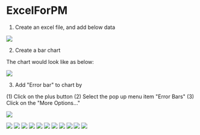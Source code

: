 # ExcelForPM

1. Create an excel file, and add below data

![](https://github.com/DavidKou/ExcelForPM/blob/main/images/d1.png)


2. Create a bar chart

The chart would look like as below:

![](https://github.com/DavidKou/ExcelForPM/blob/main/images/c1.png)

3. Add "Error bar" to chart by

(1) Click on the plus button
(2) Select the pop up menu item "Error Bars"
(3) Click on the "More Options..."

![](https://github.com/DavidKou/ExcelForPM/blob/main/images/c2.png)

![](https://github.com/DavidKou/ExcelForPM/blob/main/images/c3.png)
![](https://github.com/DavidKou/ExcelForPM/blob/main/images/c4.png)
![](https://github.com/DavidKou/ExcelForPM/blob/main/images/c5.png)
![](https://github.com/DavidKou/ExcelForPM/blob/main/images/c6.png)
![](https://github.com/DavidKou/ExcelForPM/blob/main/images/c7.png)
![](https://github.com/DavidKou/ExcelForPM/blob/main/images/c8.png)
![](https://github.com/DavidKou/ExcelForPM/blob/main/images/c9.png)
![](https://github.com/DavidKou/ExcelForPM/blob/main/images/c10.png)
![](https://github.com/DavidKou/ExcelForPM/blob/main/images/c11.png)
![](https://github.com/DavidKou/ExcelForPM/blob/main/images/c12.png)
![](https://github.com/DavidKou/ExcelForPM/blob/main/images/c13.png)

